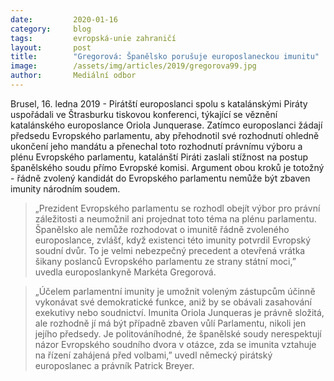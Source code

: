 ```yaml
---
date:         2020-01-16
category:     blog
tags:         evropská-unie zahraničí
layout:       post
title:        "Gregorová: Španělsko porušuje europoslaneckou imunitu"
image:        /assets/img/articles/2019/gregorova99.jpg
author:       Mediální odbor
---
```



Brusel, 16. ledna 2019 - Pirátští europoslanci spolu s katalánskými Piráty uspořádali ve Štrasburku tiskovou konferenci, týkající se věznění katalánského europoslance Oriola Junquerase. Zatímco europoslanci žádají předsedu Evropského parlamentu, aby přehodnotil své rozhodnutí ohledně ukončení jeho mandátu a přenechal toto rozhodnutí právnímu výboru a plénu Evropského parlamentu, katalánští Piráti zaslali stížnost na postup španělského soudu přímo Evropské komisi. Argument obou kroků je totožný - řádně zvolený kandidát do Evropského parlamentu nemůže být zbaven imunity národním soudem.


> „Prezident Evropského parlamentu se rozhodl obejít výbor pro právní záležitosti a neumožnil ani projednat toto téma na plénu parlamentu. Španělsko ale nemůže rozhodovat o imunitě řádně zvoleného europoslance, zvlášť, když existenci této imunity potvrdil Evropský soudní dvůr. To je velmi nebezpečný precedent a otevřená vrátka šikany poslanců Evropského parlamentu ze strany státní moci,” uvedla europoslankyně Markéta Gregorová.


> „Účelem parlamentní imunity je umožnit voleným zástupcům účinně vykonávat své demokratické funkce, aniž by se obávali zasahování exekutivy nebo soudnictví. Imunita Oriola Junqueras je právně složitá, ale rozhodně jí má být případně zbaven vůlí Parlamentu, nikoli jen jejího předsedy. Je politováníhodné, že španělské soudy nerespektují názor Evropského soudního dvora v otázce, zda se imunita vztahuje na řízení zahájená před volbami,” uvedl německý pirátský europoslanec a právník Patrick Breyer.

